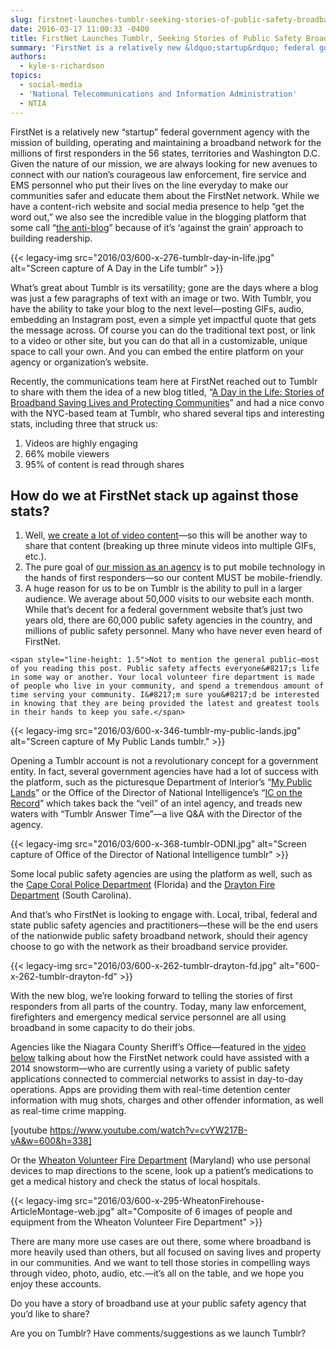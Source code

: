 ```yaml
---
slug: firstnet-launches-tumblr-seeking-stories-of-public-safety-broadband-use
date: 2016-03-17 11:00:33 -0400
title: FirstNet Launches Tumblr, Seeking Stories of Public Safety Broadband Use
summary: 'FirstNet is a relatively new &ldquo;startup&rdquo; federal government agency with the mission of building, operating and maintaining a broadband network for the millions of first responders in the 56 states, territories and Washington D.C. Given the nature of our mission, we are always looking for new avenues to connect with our nation’s courageous law enforcement,'
authors:
  - kyle-s-richardson
topics:
  - social-media
  - 'National Telecommunications and Information Administration'
  - NTIA
---
```


FirstNet is a relatively new “startup” federal government agency with the mission of building, operating and maintaining a broadband network for the millions of first responders in the 56 states, territories and Washington D.C. Given the nature of our mission, we are always looking for new avenues to connect with our nation’s courageous law enforcement, fire service and EMS personnel who put their lives on the line everyday to make our communities safer and educate them about the FirstNet network. While we have a content-rich website and social media presence to help “get the word out,” we also see the incredible value in the blogging platform that some call &#8220;[the anti-blog](http://techcrunch.com/2013/02/18/tumblr-is-not-what-you-think/)&#8221; because of it&#8217;s &#8216;against the grain&#8217; approach to building readership.

{{< legacy-img src="2016/03/600-x-276-tumblr-day-in-life.jpg" alt="Screen capture of A Day in the Life tumblr" >}}

What’s great about Tumblr is its versatility; gone are the days where a blog was just a few paragraphs of text with an image or two. With Tumblr, you have the ability to take your blog to the next level—posting GIFs, audio, embedding an Instagram post, even a simple yet impactful quote that gets the message across. Of course you can do the traditional text post, or link to a video or other site, but you can do that all in a customizable, unique space to call your own. And you can embed the entire platform on your agency or organization&#8217;s website.

Recently, the communications team here at FirstNet reached out to Tumblr to share with them the idea of a new blog titled, &#8220;[A Day in the Life: Stories of Broadband Saving Lives and Protecting Communities](https://firstnetgov.tumblr.com/)&#8221; and had a nice convo with the NYC-based team at Tumblr, who shared several tips and interesting stats, including three that struck us:

  1. Videos are highly engaging
  2. 66% mobile viewers
  3. 95% of content is read through shares

## How do we at FirstNet stack up against those stats?

  1. Well, [we create a lot of video content](https://www.youtube.com/user/FirstNetGov/videos)—so this will be another way to share that content (breaking up three minute videos into multiple GIFs, etc.).
  2. The pure goal of [our mission as an agency](http://www.firstnet.gov/about/why) is to put mobile technology in the hands of first responders—so our content MUST be mobile-friendly.
  3. A huge reason for us to be on Tumblr is the ability to pull in a larger audience. We average about 50,000 visits to our website each month. While that&#8217;s decent for a federal government website that&#8217;s just two years old, there are 60,000 public safety agencies in the country, and millions of public safety personnel. Many who have never even heard of FirstNet.
  
    <span style="line-height: 1.5">Not to mention the general public—most of you reading this post. Public safety affects everyone&#8217;s life in some way or another. Your local volunteer fire department is made of people who live in your community, and spend a tremendous amount of time serving your community. I&#8217;m sure you&#8217;d be interested in knowing that they are being provided the latest and greatest tools in their hands to keep you safe.</span>

{{< legacy-img src="2016/03/600-x-346-tumblr-my-public-lands.jpg" alt="Screen capture of My Public Lands tumblr." >}}

Opening a Tumblr account is not a revolutionary concept for a government entity. In fact, several government agencies have had a lot of success with the platform, such as the picturesque Department of Interior&#8217;s &#8220;[My Public Lands](http://mypubliclands.tumblr.com/)&#8221; or the Office of the Director of National Intelligence&#8217;s &#8220;[IC on the Record](http://icontherecord.tumblr.com/)&#8221; which takes back the &#8220;veil&#8221; of an intel agency, and treads new waters with &#8220;Tumblr Answer Time&#8221;—a live Q&A with the Director of the agency.

{{< legacy-img src="2016/03/600-x-368-tumblr-ODNI.jpg" alt="Screen capture of Office of the Director of National Intelligence tumblr" >}}

Some local public safety agencies are using the platform as well, such as the [Cape Coral Police Department](http://capepd.tumblr.com/) (Florida) and the [Drayton Fire Department](http://draytonfd.tumblr.com/) (South Carolina).

And that&#8217;s who FirstNet is looking to engage with. Local, tribal, federal and state public safety agencies and practitioners—these will be the end users of the nationwide public safety broadband network, should their agency choose to go with the network as their broadband service provider.

{{< legacy-img src="2016/03/600-x-262-tumblr-drayton-fd.jpg" alt="600-x-262-tumblr-drayton-fd" >}}

With the new blog, we’re looking forward to telling the stories of first responders from all parts of the country. Today, many law enforcement, firefighters and emergency medical service personnel are all using broadband in some capacity to do their jobs.

Agencies like the Niagara County Sheriff&#8217;s Office—featured in the [video below](https://www.youtube.com/watch?v=cvYW217B-vA) talking about how the FirstNet network could have assisted with a 2014 snowstorm—who are currently using a variety of public safety applications connected to commercial networks to assist in day-to-day operations. Apps are providing them with real-time detention center information with mug shots, charges and other offender information, as well as real-time crime mapping.

[youtube https://www.youtube.com/watch?v=cvYW217B-vA&w=600&h=338]

Or the [Wheaton Volunteer Fire Department](http://www.firstnet.gov/newsroom/blog/equipping-volunteer-responders-broadband-technologies) (Maryland) who use personal devices to map directions to the scene, look up a patient’s medications to get a medical history and check the status of local hospitals.

{{< legacy-img src="2016/03/600-x-295-WheatonFirehouse-ArticleMontage-web.jpg" alt="Composite of 6 images of people and equipment from the Wheaton Volunteer Fire Department" >}}

There are many more use cases are out there, some where broadband is more heavily used than others, but all focused on saving lives and property in our communities. And we want to tell those stories in compelling ways through video, photo, audio, etc.—it&#8217;s all on the table, and we hope you enjoy these accounts.

Do you have a story of broadband use at your public safety agency that you&#8217;d like to share?

Are you on Tumblr? Have comments/suggestions as we launch Tumblr?